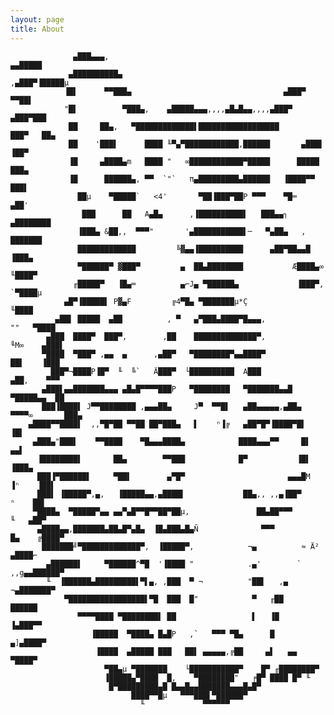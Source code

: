 ```yaml
---
layout: page
title: About
---
```


                  ▄███▄▄▄,                                             ▄▄█████          
                 ▄██████████▄                                      ,▄███▀▐█████µ        
                ▐█▌      ▀▀███▄                                  ▄███▀     ▀▀██▌        
                "█▌          ▀███▄,    ▄█████▄▄▄,,,,▄█▄█▄▄,,,,▄███▀     ▄███▀███        
                 ██     ██▄,   ▀█████████████▌██████████████████       ███▀   ██▄       
                 ██    '███▌      ████ ╙▀▄▀████████████,██████       ▄███▌   ▐██▀       
                 ▐█     ▄████▄m   ████ "   ∞████████████▀█████      █████    ███▄       
                 ▐█      ██████▄, ▀▀  `"`   π▄█████████▄██████   ▐████▀▀    ███▌        
                   ██µ    ▀█████`   <4'       ▀██▐███▀██P ▀▀▀    ▀█═       ▄██'         
                    ███      ██   A▄█▄      ,▐██████████▌   ███▄▄┐   ▄████████          
                   ▐███▄ &██,,  ▀▀▀"       '▄███████████▌─   ▀▄██▄   ,  ███████         
                   █████████████         ╚▓▄▄▐██████████      ▄██▀██▄▄█    ▐███▄        
                   ▀██████▀ ▓███▀         ▄  ██▄████████           Æ████▄∞ ╙████▀       
                  ╓█████▀   ▐█▄═          ▄⌐J▄ ▀██████▄             ▐███▀,  `▀████µ     
                ▄█▀▐█████▌ P▓▄F         ╔4▀█▄ ▀███████µ*Ç                     ╙████     
              ▄██▌ █████  ▄██          , ▀   ▄▀███▄████▀█▄▄▄,            ""   ▀████     
            ▄███  ████▀  ███▀,        ,██    ██████████████▀,           ╙M∞    ▄███▌    
           ▀████  ▀███▀ ,▄▄  ▄      ,▄██▀   ▀████████▀▄▄████▀            ██▌    ▐███    
             ███▀¬████P▐█▀  ╙  ╚`   Ä███▀  └██████████  A███             ▄██,    ▀▀▀    
           ▄███▌▄▄███████▄▄▄ ▄█▄█▀▀▀▀███P   ▀████████   ▀███████▄▄█     ▀█████▄▄  ██    
           ███▐████▌ J▀▀████████ ,▄▄▄██▄     J▀  ▀▀█▌   ▄██▄▄▄▄▄,▄██▄ ▀▀▀▀∞       ███▄  
        ▄████▀▀████▌  ,,▀█▀██ ▀▀██ ██▀███▄   ▌    ⁿ▐╔   ▄██▀█▀▐████▀█▌             ▐█▌  
         ▄███▄"███▌    ▀▀████    ▀█▄▄▄████▄            ████▄▄▄▀▀     █▌             ▄▄▌ 
          ▐████████▌       ██▄        ▀▀███            █▀           ▐█▌            ▐███▄
          ███▐▀██████▌     ▀██▌        ▄▀█▀                       ▄▄▄█M      ▐ⁿ    ▐██▌ 
          ███▌ ▐█████▀,▄,   ▐█████▄▄,▄████▌             ██▄,, ,,▄▐██▀         ⁿ    ██▌  
         ▀████▄  ▀█████▀▄▄ ▄▄▀▄█▀▀█▀▀██▀██µ,               ██▄██▀▀▀          ╙   ▄██▀   
          ▄████▄▄,███████▄██▄█▀▄█▄  ▐█▄███▄█▄Ñ              ▀▀▀          █▄    ╔████▀   
           ███████╝▀█████████████▀,  ▐█████▀,            ¬▄          ≈ Ä²     ▄████⌐    
            ▄██████▌     ▀██████^▀█  '▐████ "            .▄'        `  ,,g▄▄██████▀     
            ╙  ▐██████▄█████████▌▀▌▄, ,███  ▀ ¬          "██▌   ,▄    ¬▄███████▀        
                ▀█████████████████▌▀█  ███  █"            ▀   ╓██       ██████          
                   ▀▀▀▀████ ▀████████▌ ██                 ▌   ▐█       ▐▄███▀▀          
                      ▐█████  ▀████▄ █▄█P   ,`   ▀▀▀ ▀█▄      █      ▄]▄████▀           
                       ▐████  ▄█████ ███   ██▌ ▄▄▄▄▄,╔██     ▄▌   ▄▄ ▀████▀             
                         ▀██▄µ ▀███████    └███████████▀    █▀ ╓████████▀               
                         ▐█████▄▀████  █,    ▀████████"   ╒█▀ ████ █▀ ╙                 
                          █▀█████████▄█ █▄▄█▄▄███████▄▄▄█▄█▀                            
                               ████▀▀█µ   ▀▀▀███▌▀██████▀                               
                                 ╙             ▀▀▀▀▀▀                                   
